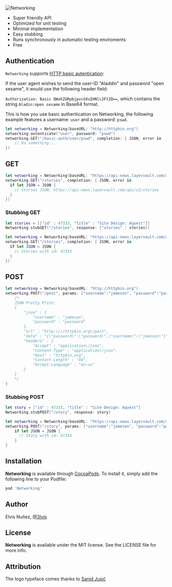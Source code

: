 ![Networking](https://raw.githubusercontent.com/3lvis/Networking/master/Images/cover-v3.png)

- Super friendly API
- Optimized for unit testing
- Minimal implementation
- Easy stubbing
- Runs synchronously in automatic testing enviroments
- Free

## Authentication

`Networking` supports [HTTP basic autentication](http://www.w3.org/Protocols/HTTP/1.0/spec.html#BasicAA):

If the user agent wishes to send the user-ID "Aladdin" and password "open sesame", it would use the following header field: 

`Authorization: Basic QWxhZGRpbjpvcGVuIHNlc2FtZQ==`, which contains the string `Aladin:open sesame` in Base64 format.

This is how you use basic authentication on Networking, the following example features a username: `user` and a password: `pswd`.

```swift
let networking = Networking(baseURL: "http://httpbin.org")
networking.autenticate("user", password: "pswd")
networking.GET("/basic-auth/user/pswd", completion: { JSON, error in
    // Do something...
})
```

## GET

```swift
let networking = Networking(baseURL: "https://api-news.layervault.com/api/v2")
networking.GET("/stories", completion: { JSON, error in
  if let JSON = JSON {
    // Stories JSON: https://api-news.layervault.com/api/v2/stories
  }
})
```


### Stubbing GET

```swift
let stories = [["id" : 47333, "title" : "Site Design: Aquest"]]
Networking.stubGET("/stories", response: ["stories" : stories])

let networking = Networking(baseURL: "https://api-news.layervault.com/api/v2")
networking.GET("/stories", completion: { JSON, error in
  if let JSON = JSON {
    // Stories with id: 47333
  }
})
```

## POST

```swift
let networking = Networking(baseURL: "http://httpbin.org")
networking.POST("/post", params: ["username":"jameson", "password":"password"]) { JSON, error in
    /*
    JSON Pretty Print:
    {
        "json" : {
            "username" : "jameson",
            "password" : "password"
        },
        "url" : "http:\/\/httpbin.org\/post",
        "data" : "{\"password\":\"password\",\"username\":\"jameson\"}",
        "headers" : {
            "Accept" : "application\/json",
            "Content-Type" : "application\/json",
            "Host" : "httpbin.org",
            "Content-Length" : "44",
            "Accept-Language" : "en-us"
        }
    }
    */
}
```

### Stubbing POST

```swift
let story = ["id" : 47333, "title" : "Site Design: Aquest"]
Networking.stubPOST("/story", response: story)

let networking = Networking(baseURL: "https://api-news.layervault.com/api/v2")
networking.POST("/story", params: ["username":"jameson", "password":"password"]) { JSON, error in
    if let JSON = JSON {
      // Story with id: 47333
    }
}
```

## Installation

**Networking** is available through [CocoaPods](http://cocoapods.org). To install
it, simply add the following line to your Podfile:

```ruby
pod 'Networking'
```

## Author

Elvis Nuñez, [@3lvis](https://twitter.com/3lvis)


## License

**Networking** is available under the MIT license. See the LICENSE file for more info.


## Attribution

The logo typeface comes thanks to [Sanid Jusić](https://dribbble.com/shots/1049674-Free-Colorfull-Triangle-Typeface)
